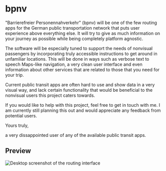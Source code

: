 # bpnv

"Barrierefreier Personennahverkehr" (bpnv) will be one of the few routing apps for the German public transportation network that puts user experience above everything else. It will try to give as much information on your journey as possible while being completely platform agnostic. 

The software will be especially tuned to support the needs of nonvisual passengers by incorporating truly accessible instructions to get around in unfamiliar locations. This will be done in ways such as verbose text to speech Maps-like navigation, a very clean user interface and even information about other services that are related to those that you need for your trip. 

Current public transit apps are often hard to use and show data in a very visual way, and lack certain functionality that would be beneficial to the nonvisual users this project caters towards. 

If you would like to help with this project, feel free to get in touch with me. I am currently still planning this out and would appreciate any feedback from potential users.

Yours truly,

a very dissappointed user of any of the available public transit apps.

## Preview

![Desktop screenshot of the routing interface](concept/greeter/sreenshots/desktop.png) 
